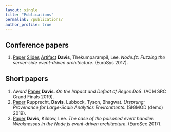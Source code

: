 ```yaml
---
layout: single
title: "Publications"
permalink: /publications/
author_profile: true
---
```


## Conference papers

1. <a href="{{ site.url }}/{{ site.baseurl }}/{{ site.filesurl }}/publications/DavisThekumparampilLee-NodeFz-EuroSys17.pdf"><i class="fa fa-file-text-o fa-lg"></i>Paper</a>
 <a href="{{ site.url }}/{{ site.baseurl }}/{{ site.filesurl }}/publications/DavisThekumparampilLee-NodeFz-EuroSys17-slides.pptx"><i class="fa fa-file-powerpoint-o fa-lg"></i>Slides</a>
 <a href="https://github.com/VTLeeLab/NodeFz"><i class="fa fa-certificate fa-lg"></i>Artifact</a> **Davis**, Thekumparampil, Lee. *Node.fz: Fuzzing the server-side event-driven architecture*. (EuroSys 2017).

## Short papers

1. <i class="fas fa-trophy fa-lg">Award</i>
 <a href="{{ site.url }}/{{ site.baseurl }}/{{ site.filesurl }}/publications/Davis-ACMSRCGrandFinals-2019.pdf"><i class="fa fa-file-text-o fa-lg"></i>Paper</a> **Davis**. *On the Impact and Defeat of Regex DoS*. (ACM SRC Grand Finals 2019).
2. <a href="{{ site.url }}/{{ site.baseurl }}/{{ site.filesurl }}/publications/RupprechtDavisetal-SIGMOD-Demo-19.pdf"><i class="fa fa-file-text-o fa-lg"></i>Paper</a> Rupprecht, **Davis**, Lubbock, Tyson, Bhagwat. *Ursprung: Provenance for Large-Scale Analytics Environments*. (SIGMOD (demo) 2019).
3. <a href="{{ site.url }}/{{ site.baseurl }}/{{ site.filesurl }}/publications/DavisKildowLee-EHP-EUroSec17.pdf"><i class="fa fa-file-text-o fa-lg"></i>Paper</a> **Davis**, Kildow, Lee. *The case of the poisoned event handler: Weaknesses in the Node.js event-driven architecture*. (EuroSec 2017).

